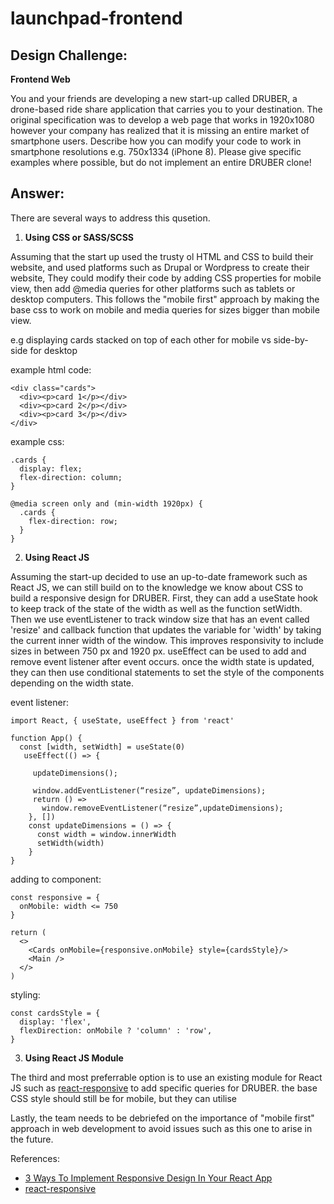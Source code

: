 # launchpad-frontend

## Design Challenge:
**Frontend Web**

You and your friends are developing a new start-up called DRUBER, a drone-based ride share application that carries you to your destination. The original specification was to develop a web page that works in 1920x1080 however your company has realized that it is missing an entire market of smartphone users. Describe how you can modify your code to work in smartphone resolutions e.g. 750x1334 (iPhone 8). Please give specific examples where possible, but do not implement an entire DRUBER clone!

## Answer:

There are several ways to address this qusetion.
1. **Using CSS or SASS/SCSS**

Assuming that the start up used the trusty ol HTML and CSS to build their website, and used platforms such as Drupal or Wordpress to create their website, 
They could modify their code by adding CSS properties for mobile view, then add @media queries for other platforms such as tablets or desktop computers. This follows the "mobile first" approach by making the base css to work on mobile and media queries for sizes bigger than mobile view.

e.g displaying cards stacked on top of each other for mobile vs side-by-side for desktop

example html code:
```
<div class="cards">
  <div><p>card 1</p></div>
  <div><p>card 2</p></div>
  <div><p>card 3</p></div>
</div>
```
example css:
```
.cards {
  display: flex;
  flex-direction: column;
}

@media screen only and (min-width 1920px) {
  .cards {
    flex-direction: row;
  }
}
```
2. **Using React JS**

Assuming the start-up decided to use an up-to-date framework such as React JS, we can still build on to the knowledge we know about CSS to build a responsive design for DRUBER. First, they can add a useState hook to keep track of the state of the width as well as the function setWidth. Then we use eventListener to track window size that has an event called 'resize' and callback function that updates the variable for 'width' by taking the current inner width of the window. This improves responsivity to include sizes in between 750 px and 1920 px. useEffect can be used to add and remove event listener after event occurs. once the width state is updated, they can then use conditional statements to set the style of the components depending on the width state.

event listener:
```
import React, { useState, useEffect } from 'react'

function App() {
  const [width, setWidth] = useState(0)
   useEffect(() => { 

     updateDimensions();

     window.addEventListener(“resize”, updateDimensions);
     return () => 
       window.removeEventListener(“resize”,updateDimensions);
    }, [])
    const updateDimensions = () => {
      const width = window.innerWidth
      setWidth(width)
    }
}
```

adding to component:
```
const responsive = {
  onMobile: width <= 750
}

return (
  <>
    <Cards onMobile={responsive.onMobile} style={cardsStyle}/>
    <Main />
  </>
)
```

styling:
```
const cardsStyle = {
  display: 'flex',
  flexDirection: onMobile ? 'column' : 'row',
}
```
3. **Using React JS Module**

The third and most preferrable option is to use an existing module for React JS such as [react-responsive](https://www.npmjs.com/package/react-responsive) 
to add specific queries for DRUBER. the base CSS style should still be for mobile, but they can utilise <MediaQuery>

Lastly, the team needs to be debriefed on the importance of "mobile first" approach in web development to avoid issues such as this one to arise in the future.

References:
- [3 Ways To Implement Responsive Design In Your React App](https://itnext.io/3-ways-to-implement-responsive-design-in-your-react-app-bcb6ee7eb424)
- [react-responsive](https://www.npmjs.com/package/react-responsive)
